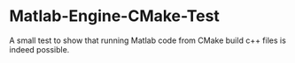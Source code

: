 Matlab-Engine-CMake-Test
========================

A small test to show that running Matlab code from CMake build c++ files is indeed possible.
